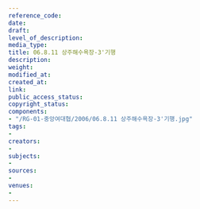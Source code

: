 ```yaml
---
reference_code: 
date: 
draft: 
level_of_description: 
media_type: 
title: 06.8.11 상주해수욕장-3'기행
description: 
weight: 
modified_at: 
created_at: 
link: 
public_access_status: 
copyright_status: 
components:
- "/RG-01-중앙여대협/2006/06.8.11 상주해수욕장-3'기행.jpg"
tags:
- 
creators:
- 
subjects:
- 
sources:
- 
venues:
- 
---
```

